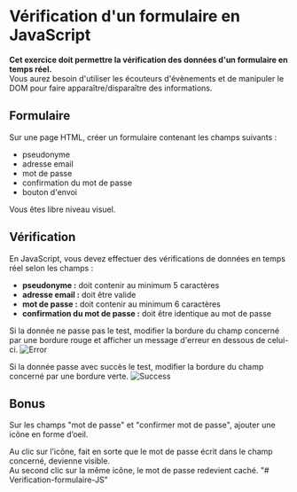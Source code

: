 # Vérification d'un formulaire en JavaScript

**Cet exercice doit permettre la vérification des données d'un formulaire en temps réel.**  
Vous aurez besoin d'utiliser les écouteurs d'évènements et de manipuler le DOM pour faire apparaître/disparaître des informations.

## Formulaire
Sur une page HTML, créer un formulaire contenant les champs suivants :
* pseudonyme
* adresse email
* mot de passe
* confirmation du mot de passe
* bouton d'envoi

Vous êtes libre niveau visuel.

## Vérification
En JavaScript, vous devez effectuer des vérifications de données en temps réel selon les champs :
* **pseudonyme :** doit contenir au minimum 5 caractères
* **adresse email :** doit être valide
* **mot de passe :** doit contenir au minimum 6 caractères 
* **confirmation du mot de passe :** doit être identique au mot de passe

Si la donnée ne passe pas le test, modifier la bordure du champ concerné par une bordure rouge et afficher un message d'erreur en dessous de celui-ci.
![Error](error.png)

Si la donnée passe avec succès le test, modifier la bordure du champ concerné par une bordure verte.
![Success](success.png)

## Bonus
Sur les champs "mot de passe" et "confirmer mot de passe", ajouter une icône en forme d’oeil.

Au clic sur l’icône, fait en sorte que le mot de passe écrit dans le champ concerné, devienne visible.  
Au second clic sur la même icône, le mot de passe redevient caché.
"# Verification-formulaire-JS" 
